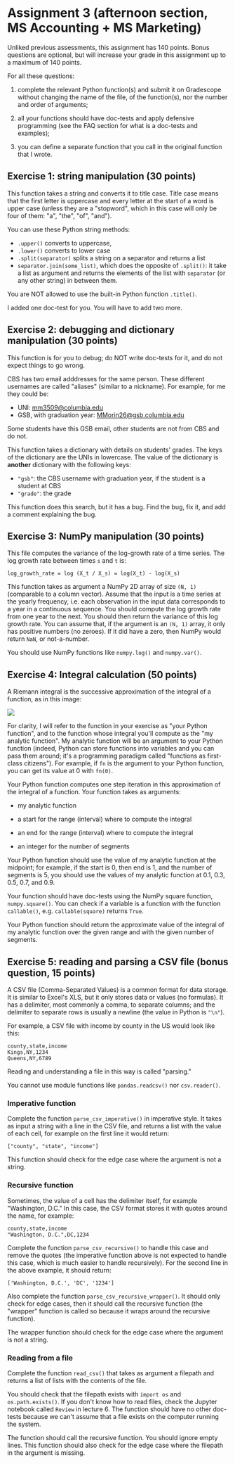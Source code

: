 # Assignment 3 (afternoon section, MS Accounting + MS Marketing)

Unliked previous assessments, this assignment has 140 points. Bonus questions are optional, but will increase your grade in this assignment up to a maximum of 140 points.

For all these questions:

1. complete the relevant Python function(s) and submit it on Gradescope without changing the name of the file, of the function(s), nor the number and order of arguments;

2. all your functions should have doc-tests and apply defensive programming (see the FAQ section for what is a doc-tests and examples);

3. you can define a separate function that you call in the original function that I wrote.

## Exercise 1: string manipulation (30 points)

This function takes a string and converts it to title case. Title case means that the first letter is uppercase and every letter at the start of a word is upper case (unless they are a "stopword", which in this case will only be four of them: "a", "the", "of", "and").

You can use these Python string methods:

- `.upper()` converts to uppercase,
- `.lower()` converts to lower case
- `.split(separator)` splits a string on a separator and returns a list
- `separator.join(some_list)`, which does the opposite of `.split()`: it take a list as argument and returns the elements of the list with `separator` (or any other string) in between them.

You are NOT allowed to use the built-in Python function `.title()`.

I added one doc-test for you. You will have to add two more.

## Exercise 2: debugging and dictionary manipulation (30 points)

This function is for you to debug; do NOT write doc-tests for it, and do not expect things to go wrong.

CBS has two email adddresses for the same person. These different usernames are called "aliases" (similar to a nickname). For example, for me they could be:

- UNI: mm3509@columbia.edu
- GSB, with graduation year: MMorin26@gsb.columbia.edu

Some students have this GSB email, other students are not from CBS and do not.

This function takes a dictionary with details on students' grades. The keys of the dictionary are the UNIs in lowercase. The value of the dictionary is **another** dictionary with the following keys:

- `"gsb"`: the CBS username with graduation year, if the student is a student at CBS
- `"grade"`: the grade

This function does this search, but it has a bug. Find the bug, fix it, and add a comment explaining the bug.

## Exercise 3: NumPy manipulation (30 points)

This file computes the variance of the log-growth rate of a time series. The log growth rate between times `s` and `t` is:

```
log_growth_rate = log (X_t / X_s) = log(X_t) - log(X_s)
```

This function takes as argument a NumPy 2D array of size `(N, 1)` (comparable to a column vector). Assume that the input is a time series at the yearly frequency, i.e. each observation in the input data corresponds to a year in a continuous sequence. You should compute the log growth rate from one year to the next. You should then return the variance of this log growth rate.
You can assume that, if the argument is an `(N, 1)` array, it only has positive numbers (no zeroes). If it did have a zero, then NumPy would return `NaN`, or not-a-number.

You should use NumPy functions like `numpy.log()` and `numpy.var()`.

## Exercise 4: Integral calculation (50 points)

A Riemann integral is the successive approximation of the integral of a function, as in this image:

<img src="https://upload.wikimedia.org/wikipedia/commons/2/28/Riemann_integral_regular.gif" />

For clarity, I will refer to the function in your exercise as "your Python function", and to the function whose integral you'll compute as the "my analytic function". My analytic function will be an argument to your Python function (indeed, Python can store functions into variables and you can pass them around; it's a programming paradigm called "functions as first-class citizens"). For example, if `fn` is the argument to your Python function, you can get its value at 0 with `fn(0)`.

Your Python function computes one step iteration in this approximation of the integral of a function. Your function takes as arguments:

- my analytic function

- a start for the range (interval) where to compute the integral

- an end for the range (interval) where to compute the integral

- an integer for the number of segments

Your Python function should use the value of my analytic function at the midpoint; for example, if the start is 0, then end is 1, and the number of segments is 5, you should use the values of my analytic function at 0.1, 0.3, 0.5, 0.7, and 0.9.

Your function should have doc-tests using the NumPy square function, `numpy.square()`. You can check if a variable is a function with the function `callable()`, e.g. `callable(square)` returns `True`.

Your Python function should return the approximate value of the integral of my analytic function over the given range and with the given number of segments.

## Exercise 5: reading and parsing a CSV file (bonus question, 15 points)

A CSV file (Comma-Separated Values) is a common format for data storage. It is similar to Excel's XLS, but it only stores data or values (no formulas). It has a delimiter, most commonly a comma, to separate columns; and the delimiter to separate rows is usually a newline (the value in Python is `"\n"`).

For example, a CSV file with income by county in the US would look like this:

```
county,state,income
Kings,NY,1234
Queens,NY,6789
```

Reading and understanding a file in this way is called "parsing."

You cannot use module functions like `pandas.readcsv()` nor `csv.reader()`.

### Imperative function

Complete the function `parse_csv_imperative()` in imperative style. It takes as input a string with a line in the CSV file, and returns a list with the value of each cell, for example on the first line it would return:

```
["county", "state", "income"]
```

This function should check for the edge case where the argument is not a string.

### Recursive function

Sometimes, the value of a cell has the delimiter itself, for example "Washington, D.C." In this case, the CSV format stores it with quotes around the name, for example:

```
county,state,income
"Washington, D.C.",DC,1234
```

Complete the function `parse_csv_recursive()` to handle this case and remove the quotes (the imperative function above is not expected to handle this case, which is much easier to handle recursively). For the second line in the above example, it should return:

```
['Washington, D.C.', 'DC', '1234']
```

Also complete the function `parse_csv_recursive_wrapper()`. It should only check for edge cases, then it should call the recursive function (the "wrapper" function is called so because it wraps around the recursive function).

The wrapper function should check for the edge case where the argument is not a string.

### Reading from a file

Complete the function `read_csv()` that takes as argument a filepath and returns a list of lists with the contents of the file.

You should check that the filepath exists with `import os` and `os.path.exists()`. If you don't know how to read files, check the Jupyter notebook called `Review` in lecture 6. The function should have no other doc-tests because we can't assume that a file exists on the computer running the system.

The function should call the recursive function. You should ignore empty lines. This function should also check for the edge case where the filepath in the argument is missing.

